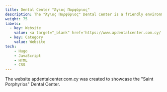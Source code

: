 ```yaml
---
title: Dental Center "Άγιος Πορφύριος"
description: The "Άγιος Πορφύριος" Dental Center is a friendly environment with 3 dentists available for patients.
weight: 75
labels:
  - key: Website
    value: <a target="_blank" href='https://www.apdentalcenter.com.cy/'>apdentalcenter.com.cy</a>
  - key: Category
    value: Website
tech:
    - Hugo
    - JavaScript
    - HTML
    - CSS
---
```

The website apdentalcenter.com.cy was created to showcase the "Saint Porphyrios" Dental Center.
